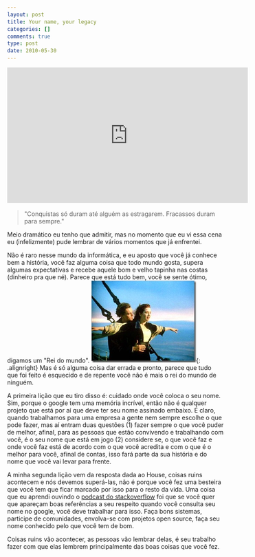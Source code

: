 ```yaml
---
layout: post
title: Your name, your legacy
categories: []
comments: true
type: post
date: 2010-05-30
---
```

<iframe width="560" height="315" src="https://www.youtube.com/embed/26DTsHQ42SM" frameborder="0" allowfullscreen></iframe>

> "Conquistas só duram até alguém as estragarem. Fracassos duram para sempre."

Meio dramático eu tenho que admitir, mas no momento que eu vi essa cena eu (infelizmente) pude lembrar de vários momentos que já enfrentei.

Não é raro nesse mundo da informática, e eu aposto que você já conhece bem a história, você faz alguma coisa que todo mundo gosta, supera algumas expectativas e recebe aquele bom e velho tapinha nas costas (dinheiro pra que né). Parece que está tudo bem, você se sente ótimo, digamos um "Rei do mundo". ![](/images/2010/05/titanic_dicaprio_thumb.jpg){: .alignright} Mas é só alguma coisa dar errada e pronto, parece que tudo que foi feito é esquecido e de repente você não é mais o rei do mundo de ninguém.

A primeira lição que eu tiro disso é: cuidado onde você coloca o seu nome. Sim, porque o google tem uma memória incrível, então não é qualquer projeto que está por aí que deve ter seu nome assinado embaixo. É claro, quando trabalhamos para uma empresa a gente nem sempre escolhe o que pode fazer, mas aí entram duas questões (1) fazer sempre o que você puder de melhor, afinal, para as pessoas que estão convivendo e trabalhando com você, é o seu nome que está em jogo (2) considere se, o que você faz e onde você faz está de acordo com o que você acredita e com o que é o melhor para você, afinal de contas, isso fará parte da sua história e do nome que você vai levar para frente.

A minha segunda lição vem da resposta dada ao House, coisas ruins acontecem e nós devemos superá-las, não é porque você fez uma besteira que você tem que ficar marcado por isso para o resto da vida. Uma coisa que eu aprendi ouvindo o <a target="_blank" href="http://blog.stackoverflow.com/category/podcasts/">podcast do stackoverflow</a> foi que se você quer que apareçam boas referências a seu respeito quando você consulta seu nome no google, você deve trabalhar para isso. Faça bons sistemas, participe de comunidades, envolva-se com projetos open source, faça seu nome conhecido pelo que você tem de bom.

Coisas ruins vão acontecer, as pessoas vão lembrar delas, é seu trabalho fazer com que elas lembrem principalmente das boas coisas que você fez.

